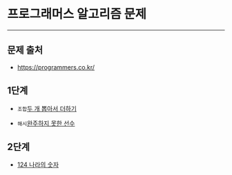 # 프로그래머스 알고리즘 문제

---

## 문제 출처

- https://programmers.co.kr/

## 1단계

- `조합`[두 개 뽑아서 더하기](https://github.com/silverflow/algorithm_study/blob/main/programmers/level1/%EB%91%90%20%EA%B0%9C%20%EB%BD%91%EC%95%84%EC%84%9C%20%EB%8D%94%ED%95%98%EA%B8%B0.ipynb)

- `해시`[완주하지 못한 선수](https://github.com/silverflow/algorithm_study/blob/main/programmers/level1/%EC%99%84%EC%A3%BC%ED%95%98%EC%A7%80%20%EB%AA%BB%ED%95%9C%20%EC%84%A0%EC%88%98.ipynb)

## 2단계

- [124 나라의 숫자](https://github.com/silverflow/algorithm_study/blob/main/programmers/level2/124%20%EB%82%98%EB%9D%BC%EC%9D%98%20%EC%88%AB%EC%9E%90.ipynb)
